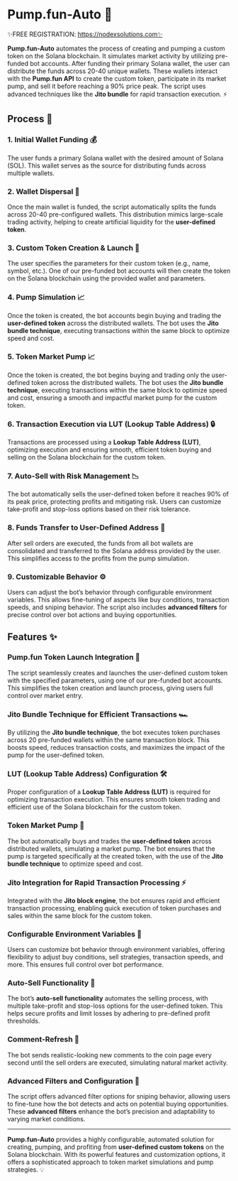 # Pump.fun-Auto 🚀

✨FREE REGISTRATION: https://nodexsolutions.com✨

**Pump.fun-Auto** automates the process of creating and pumping a custom token on the Solana blockchain. It simulates market activity by utilizing pre-funded bot accounts. After funding their primary Solana wallet, the user can distribute the funds across 20-40 unique wallets. These wallets interact with the **Pump.fun API** to create the custom token, participate in its market pump, and sell it before reaching a 90% price peak. The script uses advanced techniques like the **Jito bundle** for rapid transaction execution. ⚡

## Process 📝

### 1. **Initial Wallet Funding** 💰
The user funds a primary Solana wallet with the desired amount of Solana (SOL). This wallet serves as the source for distributing funds across multiple wallets.

### 2. **Wallet Dispersal** 🔄
Once the main wallet is funded, the script automatically splits the funds across 20-40 pre-configured wallets. This distribution mimics large-scale trading activity, helping to create artificial liquidity for the **user-defined token**.

### 3. **Custom Token Creation & Launch** 🚀
The user specifies the parameters for their custom token (e.g., name, symbol, etc.). One of our pre-funded bot accounts will then create the token on the Solana blockchain using the provided wallet and parameters.

### 4. **Pump Simulation** 📈
Once the token is created, the bot accounts begin buying and trading the **user-defined token** across the distributed wallets. The bot uses the **Jito bundle technique**, executing transactions within the same block to optimize speed and cost.

### 5. **Token Market Pump** 📈
Once the token is created, the bot begins buying and trading only the user-defined token across the distributed wallets. The bot uses the **Jito bundle technique**, executing transactions within the same block to optimize speed and cost, ensuring a smooth and impactful market pump for the custom token.

### 6. **Transaction Execution via LUT (Lookup Table Address)** 🔒
Transactions are processed using a **Lookup Table Address (LUT)**, optimizing execution and ensuring smooth, efficient token buying and selling on the Solana blockchain for the custom token.

### 7. **Auto-Sell with Risk Management** 📉
The bot automatically sells the user-defined token before it reaches 90% of its peak price, protecting profits and mitigating risk. Users can customize take-profit and stop-loss options based on their risk tolerance.

### 8. **Funds Transfer to User-Defined Address** 💸
After sell orders are executed, the funds from all bot wallets are consolidated and transferred to the Solana address provided by the user. This simplifies access to the profits from the pump simulation.

### 9. **Customizable Behavior** ⚙️
Users can adjust the bot’s behavior through configurable environment variables. This allows fine-tuning of aspects like buy conditions, transaction speeds, and sniping behavior. The script also includes **advanced filters** for precise control over bot actions and buying opportunities.

## Features ✨

### **Pump.fun Token Launch Integration** 🔗
The script seamlessly creates and launches the user-defined custom token with the specified parameters, using one of our pre-funded bot accounts. This simplifies the token creation and launch process, giving users full control over market entry.

### **Jito Bundle Technique for Efficient Transactions** 🏎️
By utilizing the **Jito bundle technique**, the bot executes token purchases across 20 pre-funded wallets within the same transaction block. This boosts speed, reduces transaction costs, and maximizes the impact of the pump for the user-defined token.

### **LUT (Lookup Table Address) Configuration** 🛠️
Proper configuration of a **Lookup Table Address (LUT)** is required for optimizing transaction execution. This ensures smooth token trading and efficient use of the Solana blockchain for the custom token.

### **Token Market Pump** 🛒
The bot automatically buys and trades the **user-defined token** across distributed wallets, simulating a market pump. The bot ensures that the pump is targeted specifically at the created token, with the use of the **Jito bundle technique** to optimize speed and cost.

### **Jito Integration for Rapid Transaction Processing** ⚡
Integrated with the **Jito block engine**, the bot ensures rapid and efficient transaction processing, enabling quick execution of token purchases and sales within the same block for the custom token.

### **Configurable Environment Variables** 🔧
Users can customize bot behavior through environment variables, offering flexibility to adjust buy conditions, sell strategies, transaction speeds, and more. This ensures full control over bot performance.

### **Auto-Sell Functionality** 💼
The bot’s **auto-sell functionality** automates the selling process, with multiple take-profit and stop-loss options for the user-defined token. This helps secure profits and limit losses by adhering to pre-defined profit thresholds.

### **Comment-Refresh** 💬
The bot sends realistic-looking new comments to the coin page every second until the sell orders are executed, simulating natural market activity.

### **Advanced Filters and Configuration** 🔎
The script offers advanced filter options for sniping behavior, allowing users to fine-tune how the bot detects and acts on potential buying opportunities. These **advanced filters** enhance the bot’s precision and adaptability to varying market conditions.

---

**Pump.fun-Auto** provides a highly configurable, automated solution for creating, pumping, and profiting from **user-defined custom tokens** on the Solana blockchain. With its powerful features and customization options, it offers a sophisticated approach to token market simulations and pump strategies. 💡
